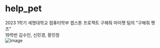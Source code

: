 # help_pet
2023 1학기 세명대학교 컴퓨터학부 캡스톤 프로젝트 구해줘 마이펫 팀의 "구해줘 펫즈"  
19학번 김수인, 신민경, 황민정  
  ![image](https://github.com/sinmingyeong/help_pet/assets/113000692/3006826e-95c6-48f1-859e-b72c9e360cd8)
